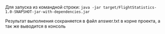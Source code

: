 Для запуска из командной строки:
`java -jar target/FlightStatistics-1.0-SNAPSHOT-jar-with-dependencies.jar`

Результат выполнения сохраняется в файл answer.txt в корне проекта, а так же выводится в консоль
